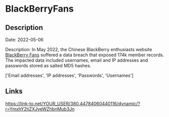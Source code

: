 # BlackBerryFans

## Description

Date: 2022-05-06

Description:
In May 2022, the Chinese BlackBerry enthusiasts website <a href="http://blackberryfans.org/" target="_blank" rel="noopener">BlackBerry Fans</a> suffered a data breach that exposed 174k member records. The impacted data included usernames, email and IP addresses and passwords stored as salted MD5 hashes.


['Email addresses', 'IP addresses', 'Passwords', 'Usernames']

## Links

https://link-to.net/YOUR_USER/380.44784060440116/dynamic/?r=YmxhY2tiZXJyeWZhbnMub3Jn